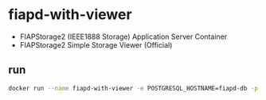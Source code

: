 # fiapd-with-viewer

 - FIAPStorage2 (IEEE1888 Storage) Application Server Container
 - FIAPStorage2 Simple Storage Viewer (Official)

## run
```bash
docker run --name fiapd-with-viewer -e POSTGRESQL_HOSTNAME=fiapd-db -p 8080:8080 -p 8443:8443 --network=xxxxx -d mouflonjp/fiapd-with-viewer
```


